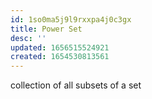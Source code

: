 ```yaml
---
id: 1so0ma5j9l9rxxpa4j0c3gx
title: Power Set
desc: ''
updated: 1656515524921
created: 1654530813561
---
```


collection of all subsets of a set
